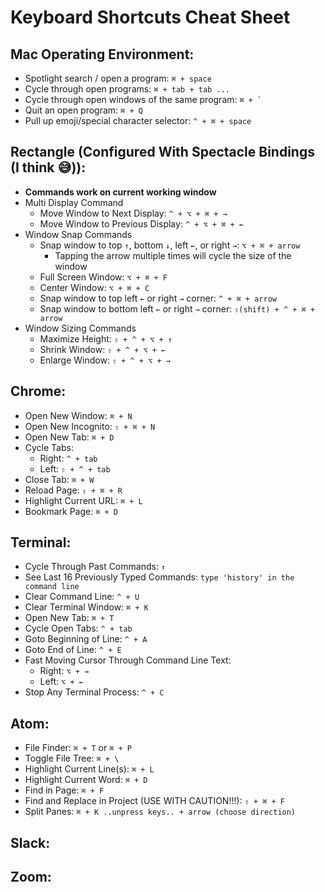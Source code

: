 # Keyboard Shortcuts Cheat Sheet

## Mac Operating Environment:
* Spotlight search / open a program: `⌘ + space`
* Cycle through open programs: `⌘ + tab + tab ...`
* Cycle through open windows of the same program: ``⌘ + ` ``
* Quit an open program: `⌘ + Q`
* Pull up emoji/special character selector: `^ + ⌘ + space`

## Rectangle (Configured With Spectacle Bindings (I think 😅)):
* **Commands work on current working window**
* Multi Display Command
  * Move Window to Next Display: `^ + ⌥ + ⌘ + →`
  * Move Window to Previous Display: `^ + ⌥ + ⌘ + ←`
* Window Snap Commands
  * Snap window to top `↑`, bottom `↓`, left `←`, or right `→`: `⌥ + ⌘ + arrow`
    * Tapping the arrow multiple times will cycle the size of the window
  * Full Screen Window: `⌥ + ⌘ + F`
  * Center Window: `⌥ + ⌘ + C`
  * Snap window to top left `←` or right `→` corner: `^ + ⌘ + arrow`
  * Snap window to bottom left `←` or right `→` corner: `⇧(shift) + ^ + ⌘ + arrow`
* Window Sizing Commands
  * Maximize Height: `⇧ + ^ + ⌥ + ↑`
  * Shrink Window: `⇧ + ^ + ⌥ + ←`
  * Enlarge Window: `⇧ + ^ + ⌥ + →`

## Chrome:
* Open New Window: `⌘ + N`
* Open New Incognito: `⇧ + ⌘ + N`
* Open New Tab: `⌘ + D`
* Cycle Tabs:
  * Right: `^ + tab`
  * Left: `⇧ + ^ + tab`
* Close Tab: `⌘ + W`
* Reload Page: `⇧ + ⌘ + R`
* Highlight Current URL: `⌘ + L`
* Bookmark Page: `⌘ + D`

## Terminal:
* Cycle Through Past Commands: `↑`
* See Last 16 Previously Typed Commands: `type 'history' in the command line`
* Clear Command Line: `^ + U`
* Clear Terminal Window: `⌘ + K`
* Open New Tab: `⌘ + T`
* Cycle Open Tabs: `^ + tab`
* Goto Beginning of Line: `^ + A`
* Goto End of Line: `^ + E`
* Fast Moving Cursor Through Command Line Text:
  * Right: `⌥ + →`
  * Left:  `⌥ + ←`
* Stop Any Terminal Process: `^ + C`

## Atom:
* File Finder: `⌘ + T` or `⌘ + P`
* Toggle File Tree: `⌘ + \`
* Highlight Current Line(s): `⌘ + L`
* Highlight Current Word: `⌘ + D`
* Find in Page: `⌘ + F`
* Find and Replace in Project (USE WITH CAUTION!!!): `⇧ + ⌘ + F`
* Split Panes: `⌘ + K ..unpress keys.. + arrow (choose direction)`

## Slack:

## Zoom:
